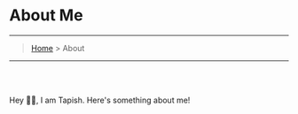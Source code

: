 # About Me
---
> [Home](index.md) > About

---

<br>
<br>

Hey 🙋‍♂️, I am Tapish. Here's something about me!
